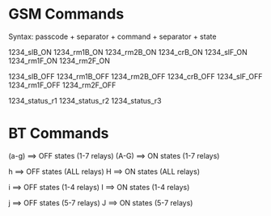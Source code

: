 # GSM Commands

  Syntax:
    passcode + separator + command + separator + state
  

  1234_slB_ON
  1234_rm1B_ON
  1234_rm2B_ON
  1234_crB_ON
  1234_slF_ON
  1234_rm1F_ON
  1234_rm2F_ON

  1234_slB_OFF
  1234_rm1B_OFF
  1234_rm2B_OFF
  1234_crB_OFF
  1234_slF_OFF
  1234_rm1F_OFF
  1234_rm2F_OFF

  1234_status_r1
  1234_status_r2
  1234_status_r3


# BT Commands
(a-g) ==> OFF states (1-7 relays)
(A-G) ==> ON states (1-7 relays)

h ==> OFF states (ALL relays)
H ==> ON states (ALL relays)

i ==> OFF states (1-4 relays)
I ==> ON states (1-4 relays)

j ==> OFF states (5-7 relays)
J ==> ON states (5-7 relays)
